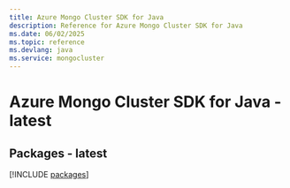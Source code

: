 ```yaml
---
title: Azure Mongo Cluster SDK for Java
description: Reference for Azure Mongo Cluster SDK for Java
ms.date: 06/02/2025
ms.topic: reference
ms.devlang: java
ms.service: mongocluster
---
```

# Azure Mongo Cluster SDK for Java - latest
## Packages - latest
[!INCLUDE [packages](mongo-cluster-index.md)]